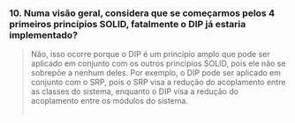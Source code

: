 ### 10. Numa visão geral, considera que se começarmos pelos 4 primeiros princípios SOLID, fatalmente o DIP já estaria implementado?

> Não, isso ocorre porque o DIP é um princípio amplo que pode ser aplicado em conjunto com os outros princípios SOLID, pois ele não se sobrepõe a nenhum deles. Por exemplo, o DIP pode ser aplicado em conjunto com o SRP, pois o SRP visa a redução do acoplamento entre as classes do sistema, enquanto o DIP visa a redução do acoplamento entre os módulos do sistema. </br> </br>